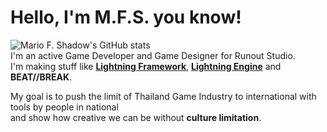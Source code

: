 # Hello, I'm M.F.S. you know! 
![Mario F. Shadow's GitHub stats](https://github-readme-stats.vercel.app/api?username=mariofolkshadow&show_icons=true&theme=transparent)\
I'm an active Game Developer and Game Designer for Runout Studio.\
I'm making stuff like **[Lightning Framework](https://github.com/Runout-Studio/Lightning-Framework)**, **[Lightning Engine](https://github.com/Runout-Studio/Lightning-Engine)** and **BEAT//BREAK**.

My goal is to push the limit of Thailand Game Industry to international with tools by people in national\
and show how creative we can be without **culture limitation**.

<!--
**MarioFolkShadow/MarioFolkShadow** is a ✨ _special_ ✨ repository because its `README.md` (this file) appears on your GitHub profile.

Here are some ideas to get you started:

- 🔭 I’m currently working on ...
- 🌱 I’m currently learning ...
- 👯 I’m looking to collaborate on ...
- 🤔 I’m looking for help with ...
- 💬 Ask me about ...
- 📫 How to reach me: ...
- 😄 Pronouns: ...
- ⚡ Fun fact: ...
-->

